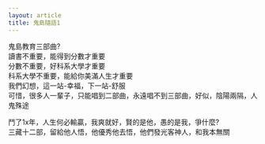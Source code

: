 ```yaml
---
layout: article
title: 鬼島隨語1
---
```



鬼島教育三部曲?<br>
讀書不重要，能得到分數才重要<br>
分數不重要，好科系大學才重要<br>
科系大學不重要，能給你美滿人生才重要<br>
我們幻想，這一站-幸福，下一站-舒服<br>
可惜，很多人一輩子，只能唱到二部曲，永遠唱不到三部曲，好似，陰陽兩隔，人鬼殊途

鬥了1x年，人生何必輸贏，我爽就好，賢的是他，愚的是我，爭什麼?<br>
三藏十二部，留給他人悟，他優秀他去悟，他們發光客神人，和我本無關
